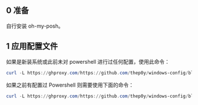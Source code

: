 ## 0 准备

自行安装 oh-my-posh。

## 1 应用配置文件

如果是新装系统或此前未对 powershell 进行过任何配置，使用此命令：

```powershell
curl -L https://ghproxy.com/https://github.com/thep0y/windows-config/blob/main/powershell/Microsoft.PowerShell_profile.ps1 -o $profile
```

如果之前有配置过 Powershell 则需要使用下面的命令：

```powershell
curl -L https://ghproxy.com/https://github.com/thep0y/windows-config/blob/main/powershell/Microsoft.PowerShell_profile.ps1 >> $profile
```



